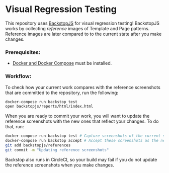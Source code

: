 Visual Regression Testing
=========================

This repository uses [BackstopJS](https://garris.github.io/BackstopJS/) for visual regression testing! BackstopJS works by collecting *reference* images of Template and Page patterns.  Reference images are later compared to to the current state after you make changes.

### Prerequisites:

* [Docker and Docker Compose](https://www.docker.com/community-edition#/download) must be installed.

### Workflow:

To check how your current work compares with the reference screenshots that are committed to the repository, run the following:

```bash
docker-compose run backstop test
open backstopjs/reports/html/index.html
```

When you are ready to commit your work, you will want to update the reference screenshots with the new ones that reflect your changes.  To do that, run:

```bash
docker-compose run backstop test # Capture screenshots of the current state
docker-compose run backstop accept # Accept these screenshots as the new references.
git add backstopjs/references
git commit -m "Updating reference screenshots"
```

Backstop also runs in CircleCI, so your build may fail if you do not update the reference screenshots when you make changes.
